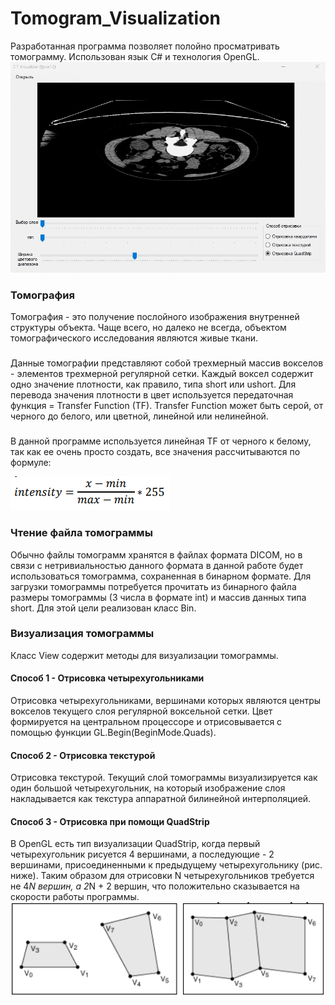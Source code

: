 # Tomogram_Visualization
Разработанная программа позволяет полойно просматривать томограмму. Использован язык C# и технология OpenGL.
![](https://github.com/NovozhilovAY/Pictures-and-Gifs-for-readme/blob/main/tomogram_visualizer/J1thAKiL9X.gif)

### Томография
Томография - это получение послойного изображения внутренней
структуры объекта.
Чаще всего, но далеко не всегда, объектом томографического
исследования являются живые ткани.
###
Данные томографии представляют собой трехмерный массив вокселов -
элементов трехмерной регулярной сетки. Каждый воксел содержит одно
значение плотности, как правило, типа short или ushort.
Для перевода значения плотности в цвет используется передаточная
функция = Transfer Function (TF). Transfer Function может быть серой, от
черного до белого, или цветной, линейной или нелинейной.
###
В данной программе используется линейная TF от
черного к белому, так как ее очень просто создать, все значения
рассчитываются по формуле:

![](https://github.com/NovozhilovAY/Pictures-and-Gifs-for-readme/blob/main/tomogram_visualizer/formula.PNG)

### Чтение файла томограммы
Обычно файлы томограмм хранятся в файлах формата DICOM, но в связи
с нетривиальностью данного формата в данной работе будет использоваться
томограмма, сохраненная в бинарном формате. Для загрузки томограммы
потребуется прочитать из бинарного файла размеры томограммы (3 числа в
формате int) и массив данных типа short. Для этой цели реализован класс Bin.

### Визуализация томограммы
Класс View содержит методы для визуализации томограммы.

#### Способ 1 - Отрисовка четырехугольниками
Отрисовка четырехугольниками, вершинами которых
являются центры вокселов текущего слоя регулярной воксельной сетки. Цвет
формируется на центральном процессоре и отрисовывается с помощью
функции GL.Begin(BeginMode.Quads).
#### Способ 2 - Отрисовка текстурой
Отрисовка текстурой. Текущий слой томограммы
визуализируется как один большой четырехугольник, на который изображение
слоя накладывается как текстура аппаратной билинейной интерполяцией.
#### Способ 3 - Отрисовка при помощи QuadStrip
В OpenGL есть тип визуализации QuadStrip, когда первый
четырехугольник рисуется 4 вершинами, а последующие - 2 вершинами,
присоединенными к предыдущему четырехугольнику (рис. ниже). Таким
образом для отрисовки N четырехугольников требуется не 4*N вершин, а
2*N + 2 вершин, что положительно сказывается на скорости работы программы.
![](https://github.com/NovozhilovAY/Pictures-and-Gifs-for-readme/blob/main/tomogram_visualizer/kvadraty.PNG)
